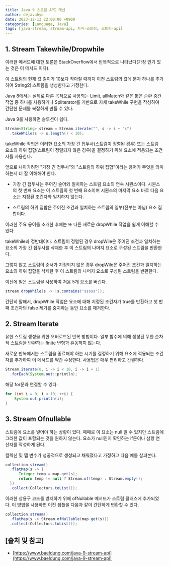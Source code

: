 ```yaml
---
title: Java 9 스트림 API 개선
author: dejavuhyo
date: 2023-12-13 22:00:00 +0900
categories: [Language, Java]
tags: [java-stream, stream-api, 자바-스트림, 스트림-api]
---
```


## 1. Stream Takewhile/Dropwhile
이러한 메서드에 대한 토론은 StackOverflow에서 반복적으로 나타났다(가장 인기 있는 것은 이 메서드 이다).

이 스트림의 현재 값 길이가 10보다 작아질 때까지 이전 스트림의 값에 문자 하나를 추가하여 String의 스트림을 생성한다고 가정한다.

Java 8에서는 실제로 다른 목적으로 사용되는 Limit, allMatch와 같은 짧은 순환 중간 작업 중 하나를 사용하거나 Spliterator를 기반으로 자체 takeWhile 구현을 작성하여 간단한 문제를 복잡하게 만들 수 있다.

Java 9를 사용하면 솔루션이 쉽다.

```java
Stream<String> stream = Stream.iterate("", s -> s + "s")
  .takeWhile(s -> s.length() < 10);
```

takeWhile 작업은 이러한 요소의 가장 긴 접두사(스트림이 정렬된 경우) 또는 스트림 요소의 하위 집합(스트림이 정렬되지 않은 경우)을 결정하기 위해 요소에 적용되는 조건자를 사용한다.

앞으로 나아가려면 "가장 긴 접두사"와 "스트림의 하위 집합"이라는 용어가 무엇을 의미하는지 더 잘 이해해야 한다.

* 가장 긴 접두사는 주어진 술어와 일치하는 스트림 요소의 연속 시퀀스이다. 시퀀스의 첫 번째 요소는 이 스트림의 첫 번째 요소이며 시퀀스의 마지막 요소 바로 다음 요소는 지정된 조건자와 일치하지 않는다.

* 스트림의 하위 집합은 주어진 조건과 일치하는 스트림의 일부(전부는 아님) 요소 집합이다.

이러한 주요 용어를 소개한 후에는 또 다른 새로운 dropWhile 작업을 쉽게 이해할 수 있다.

takeWhile과 정반대이다. 스트림이 정렬된 경우 dropWile은 주어진 조건과 일치하는 요소의 가장 긴 접두사를 삭제한 후 이 스트림의 나머지 요소로 구성된 스트림을 반환한다.

그렇지 않고 스트림이 순서가 지정되지 않은 경우 dropWile은 주어진 조건과 일치하는 요소의 하위 집합을 삭제한 후 이 스트림의 나머지 요소로 구성된 스트림을 반환한다.

이전에 얻은 스트림을 사용하여 처음 5개 요소를 버린다.

```java
stream.dropWhile(s -> !s.contains("sssss"));
```

간단히 말해서, dropWhile 작업은 요소에 대해 지정된 조건자가 true를 반환하고 첫 번째 조건자의 false 제거를 중지하는 동안 요소를 제거한다.

## 2. Stream Iterate
유한 스트림 생성을 위한 오버로드된 반복 방법이다. 일부 함수에 의해 생성된 무한 순차적 스트림을 반환하는 [finite](https://docs.oracle.com/en/java/javase/17/docs/api/java.base/java/util/stream/Stream.html#iterate(T,java.util.function.UnaryOperator)) 변형과 ​​혼동하지 않는다.

새로운 반복에서는 스트림을 종료해야 하는 시기를 결정하기 위해 요소에 적용되는 조건자를 추가하여 이 메서드를 약간 수정한다. 사용법은 매우 편리하고 간결하다.

```java
Stream.iterate(0, i -> i < 10, i -> i + 1)
  .forEach(System.out::println);
```

해당 for문과 연결할 수 있다.

```java
for (int i = 0; i < 10; ++i) {
    System.out.println(i);
}
```

## 3. Stream Ofnullable
스트림에 요소를 넣어야 하는 상황이 있다. 때때로 이 요소는 null 일 수 있지만 스트림에 그러한 값이 포함되는 것을 원하지 않는다. 요소가 null인지 확인하는 if문이나 삼항 연산자를 작성하게 된다.

컬렉션 및 맵 변수가 성공적으로 생성되고 채워졌다고 가정하고 다음 예를 살펴본다.

```java
collection.stream()
  .flatMap(s -> {
      Integer temp = map.get(s);
      return temp != null ? Stream.of(temp) : Stream.empty();
  })
  .collect(Collectors.toList());
```

이러한 상용구 코드를 방지하기 위해 ofNullable 메서드가 스트림 클래스에 추가되었다. 이 방법을 사용하면 이전 샘플을 다음과 같이 간단하게 변환할 수 있다.

```java
collection.stream()
  .flatMap(s -> Stream.ofNullable(map.get(s)))
  .collect(Collectors.toList());
```

## [출처 및 참고]
* [https://www.baeldung.com/java-9-stream-api](https://www.baeldung.com/java-9-stream-api)
